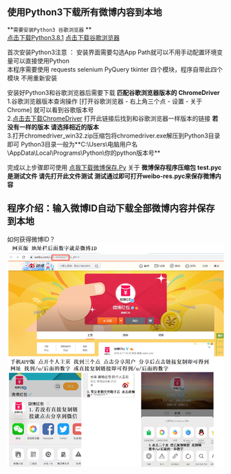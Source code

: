 使用Python3下载所有微博内容到本地
-----
**`需要安装Python3 谷歌浏览器` **  
[点击下载Python3.8.1](https://npm.taobao.org/mirrors/python/3.8.1/python-3.8.1.exe)   [点击下载谷歌浏览器](https://www.google.cn/chrome/)

首次安装Python3注意 ： 安装界面需要勾选App Path就可以不用手动配置环境变量可以直接使用Python   
本程序需要使用 requests selenium PyQuery tkinter 四个模块，程序自带此四个模块 不用重新安装   

安装好Python3和谷歌浏览器后需要下载 **匹配谷歌浏览器版本的 ChromeDriver**  
 1.谷歌浏览器版本查询操作 [打开谷歌浏览器 - 右上角三个点 - 设置 - 关于Chrome] 就可以看到谷歌版本号  
 2.[点击去下载ChromeDriver](https://npm.taobao.org/mirrors/chromedriver/)  打开此链接后找到和谷歌浏览器一样版本的链接 **若没有一样的版本 请选择相近的版本**  
 3.打开chromedriver_win32.zip压缩包将chromedriver.exe解压到Python3目录即可  Python3目录一般为**C:\Users\电脑用户名\AppData\Local\Programs\Python\你的python版本号\**

完成以上步骤即可使用 [点我下载微博保存.Py](https://eastifs.wzey.cn/prm_public/SaveAllWeibo.pyc.zip)
关于 **微博保存程序压缩包**
**test.pyc是测试文件 请先打开此文件测试 测试通过即可打开weibo-res.pyc来保存微博内容**

程序介绍：输入微博ID自动下载全部微博内容并保存到本地
---
如何获得微博ID？
![如何查看微博ID](https://github.com/shangchen0/scopublic/blob/master/Save_weibo_py3/getweiboid.png)
